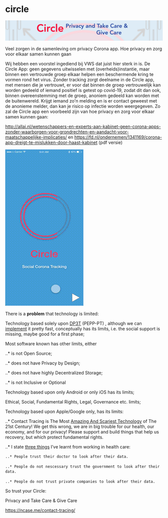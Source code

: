 # circle

![alt text](https://github.com/stefan52a/circle/blob/master/header.png)

Veel zorgen in de samenleving om privacy Corona app. Hoe privacy en zorg voor elkaar samen kunnen gaan

Wij hebben een voorstel ingediend bij VWS dat juist hier sterk in is. De Circle App: geen gegevens uitwisselen met (overheids)instantie, maar binnen een vertrouwde groep elkaar helpen een beschermende kring te vormen rond het virus. Zonder tracking zorgt deelname in de Circle app, met mensen die je vertrouwt, er voor dat binnen de groep vertrouwelijk kan worden gedeeld of iemand positief is getest op covid-19, zodat dit dan ook, binnen overeenstemming met de groep, anoniem gedeeld kan worden met de buitenwereld. Krijgt iemand zo'n melding en is er contact geweest met de anonieme melder, dan kan je risico op infectie worden weergegeven.
Zo zal de Circle app een voorbeeld zijn van hoe privacy en zorg voor elkaar samen kunnen gaan:


http://allai.nl/wetenschappers-en-experts-aan-kabinet-geen-corona-apps-zonder-waarborgen-voor-grondrechten-en-aandacht-voor-maatschappelijke-implicaties/
en
https://fd.nl/ondernemen/1341169/corona-app-dreigt-te-mislukken-door-haast-kabinet (pdf versie)

![alt text](https://github.com/stefan52a/circle/blob/master/circle.gif)





There is a **problem** that technology is limited:

Technology based solely upon [DP3T](https://github.com/DP-3T) (PEPP-PT) , although we can [implement](https://gitlab.com/PrivateTracer) it pretty fast, conceptually has its limits, i.e. the social support is missing, maybe good for a first phase;


Most software known has other limits, either
    
..* is not Open Source;
        
..* does not have Privacy by Design;
        
..* does not have highly Decentralized Storage;
        
..* is not Inclusive or Optional
        
Technology based upon only Android or only iOS has its limits;
    
Ethical, Social, Fundamental Rights, Legal, Governance etc. limits;
    
Technology based upon Apple/Google only, has its limits:
    
..* Contact Tracing is The Most [Amazing And Scariest Technology](https://medium.com/asecuritysite-when-bob-met-alice/contact-tracing-the-most-amazing-and-scariest-technology-of-the-21st-century-9fb86d7869e5) of The 21st Century! We get this wrong, we are in big trouble for our health, our economy, and for our privacy! Please support and build things that help us recovery, but which protect fundamental rights.
        
..* I state [three things](https://medium.com/asecuritysite-when-bob-met-alice/the-flawed-world-of-contact-tracing-wheres-carol-the-tester-3939ac92488a) I’ve learnt from working in health care:
        
    ..* People trust their doctor to look after their data.
        
    ..* People do not nescessary trust the government to look after their data.
        
    ..* People do not trust private companies to look after their data.




So trust your Circle:


Privacy and Take Care & 
                    Give Care



https://ncase.me/contact-tracing/

